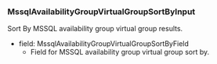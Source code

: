 ### MssqlAvailabilityGroupVirtualGroupSortByInput
Sort By MSSQL availability group virtual group results.

- field: MssqlAvailabilityGroupVirtualGroupSortByField
  - Field for MSSQL availability group virtual group sort by.
